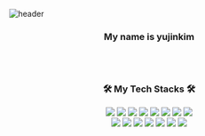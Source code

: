 ![header](https://capsule-render.vercel.app/api?type=wave&color=auto&height=300&section=header&text=Hello,%20There!🤚&fontSize=90&animation=fadeIn)

<h3 align='center'>My name is yujinkim</h3>

<br></br>

<h3 align='center'>🛠 My Tech Stacks 🛠</h3>

<p align="center">
  <img src="https://img.shields.io/badge/Python-3766AB?style=flat-square&logo=Python&logoColor=white"/></a> 
  <img src="https://img.shields.io/badge/Django-092E20?style=flat-square&logo=Django&logoColor=white"/></a> 
  <img src="https://img.shields.io/badge/C-A8B9CC?style=flat-square&logo=C&logoColor=white"/></a> 
  <img src="https://img.shields.io/badge/C++-00599C?style=flat-square&logo=C%2B%2B&logoColor=white"/></a>  
  <img src="https://img.shields.io/badge/C Sharp-239120?style=flat-square&logo=C Sharp&logoColor=white"/></a> 
  <img src="https://img.shields.io/badge/Java-007396?style=flat-square&logo=Java&logoColor=white"/></a>  
  <img src="https://img.shields.io/badge/Javascript-ffb13b?style=flat-square&logo=javascript&logoColor=white"/></a>  
  <img src="https://img.shields.io/badge/css-1572B6?style=flat-square&logo=css3&logoColor=white"/></a> 
  <br>
  <img src="https://img.shields.io/badge/HTML5-E34F26?style=flat-square&logo=html5&logoColor=white"/></a> 
  <img src="https://img.shields.io/badge/React-61DAFB?style=flat-square&logo=React&logoColor=white"/></a> 
  <img src="https://img.shields.io/badge/Flutter-02569B?style=flat-square&logo=Flutter&logoColor=white"/></a> 
  <img src="https://img.shields.io/badge/Swift-FA7343?style=flat-square&logo=Swift&logoColor=white"/></a> 
  <img src="https://img.shields.io/badge/Mysql-E6B91E?style=flat-square&logo=MySql&logoColor=white"/></a>
  <img src="https://img.shields.io/badge/Vuejs-4FC08D?style=flat-square&logo=Vue.js&logoColor=white"/></a>
  <img src="https://img.shields.io/badge/VisualStudioCode-007ACC?style=flat-square&logo=vsCode&logoColor=white"/></a>
</p>

<br><br>
